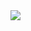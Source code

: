 <img src="https://capsule-render.vercel.app/api?type=waving&color=#8473e6&height=200&section=header&text=Hi!%20i'm%20Yunchan&fontSize=70&fontColor=FFFFFF" />
